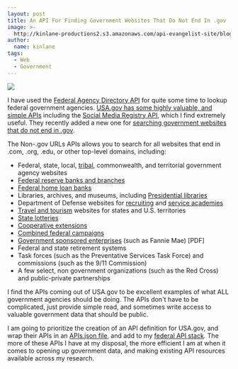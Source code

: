 ```yaml
---
layout: post
title: An API For Finding Government Websites That Do Not End In .gov
image: >-
  http://kinlane-productions2.s3.amazonaws.com/api-evangelist-site/blog/digital-gov-logo.jpg
author:
  name: kinlane
tags:
  - Web
  - Government
---
```

[![](http://kinlane-productions2.s3.amazonaws.com/api-evangelist-site/blog/digital-gov-logo.jpg)](https://www.usa.gov/developer)

I have used the [Federal Agency Directory API](https://github.com/usagov/Federal-Agency-Directory-API-Documentation) for quite some time to lookup federal government agencies. [USA.gov has some highly valuable, and simple APIs](https://www.usa.gov/developer) including the [Social Media Registry API](https://github.com/usagov/Social-Media-Registry-API-Documentation), which I find extremely useful. They recently added a new one for [searching government websites that do not end in .gov](http://search.digitalgov.gov/developer/govt-urls.html).

The Non-.gov URLs APIs allows you to search for all websites that end in .com, .org, .edu, or other top-level domains, including:

*   Federal, state, local, [tribal](https://www.usa.gov/tribes), commonwealth, and territorial government agency websites
*   [Federal reserve banks and branches](http://www.federalreserve.gov/otherfrb.htm)
*   [Federal home loan banks](http://www.fhlbanks.com/)
*   Libraries, archives, and museums, including [Presidential libraries](http://www.archives.gov/presidential-libraries/)
*   Department of Defense websites for [recruiting](http://www.defense.gov/Sites/DOD-Websites?category=Recruiting) and [service academies](http://www.defense.gov/Sites/DOD-Websites?category=Academy)
*   [Travel and tourism](https://www.usa.gov/recreation-and-travel) websites for states and U.S. territories
*   [State lotteries](https://www.usa.gov/state-lotteries)
*   [Cooperative extensions](http://nifa.usda.gov/partners-and-extension-map)
*   [Combined federal campaigns](http://www.opm.gov/combined-federal-campaign/find-local-campaigns/locator/)
*   [Government sponsored enterprises](https://www.fas.org/sgp/crs/misc/RS21663.pdf) (such as Fannie Mae) \[PDF\]
*   Federal and state retirement systems
*   Task forces (such as the Preventative Services Task Force) and commissions (such as the 9/11 Commission)
*   A few select, non government organizations (such as the Red Cross) and public-private partnerships

I find the APIs coming out of USA.gov to be excellent examples of what ALL government agencies should be doing. The APIs don't have to be complicated, just provide simple read, and sometimes write access to valuable government data that should be public.

I am going to prioritize the creation of an API definition for USA.gov, and wrap their APIs in an [APIs.json file](http://apisjson.org), and add to my [federal API stack](http://federal-government.apievangelist.com/stack.html). The more of these APIs I have at my disposal, the more efficient I am at when it comes to opening up government data, and making existing API resources available across my research.